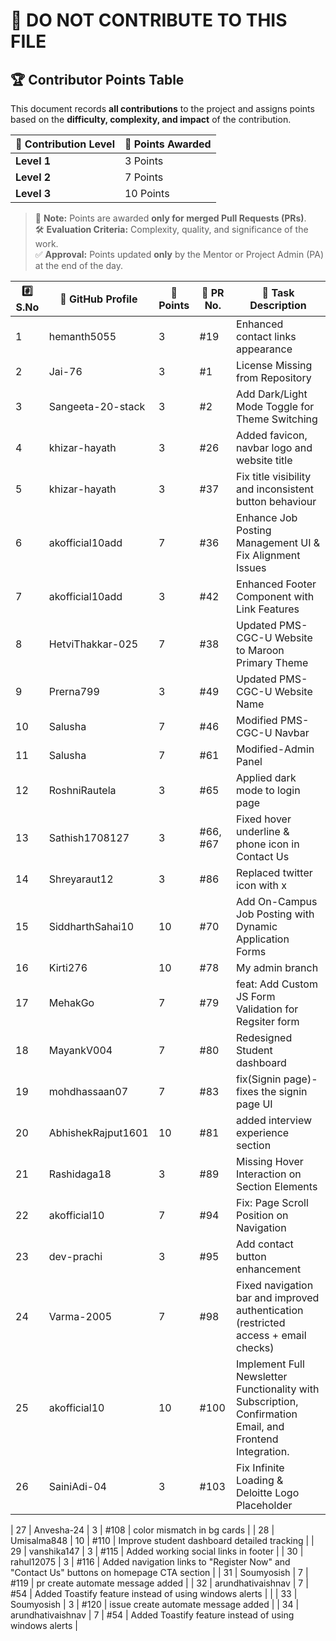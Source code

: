 # 🚫 DO NOT CONTRIBUTE TO THIS FILE

## 🏆 **Contributor Points Table**

This document records **all contributions** to the project and assigns points based on the **difficulty, complexity, and impact** of the contribution.

| 🏅 Contribution Level | 🎯 Points Awarded |
| -------------------- | ----------------- |
| **Level 1**          | 3 Points          |
| **Level 2**          | 7 Points          |
| **Level 3**          | 10 Points         |

> 📌 **Note:** Points are awarded **only for merged Pull Requests (PRs)**.  
> 🛠 **Evaluation Criteria:** Complexity, quality, and significance of the work.  
> ✅ **Approval:** Points updated **only** by the Mentor or Project Admin (PA) at the end of the day.



| #️⃣ S.No | 👤 GitHub Profile | 🎯 Points | 🔗 PR No. | 📌 Task Description                                                                 |
| -------- | ----------------- | --------- | --------- | ------------------------------------------------------------------------------------ |
| 1        | hemanth5055       | 3         | #19       | Enhanced contact links appearance                                                    |
| 2        | Jai-76            | 3         | #1        | License Missing from Repository                                                      |
| 3        | Sangeeta-20-stack | 3         | #2        | Add Dark/Light Mode Toggle for Theme Switching                                       |
| 4        | khizar-hayath     | 3         | #26       | Added favicon, navbar logo and website title                                         |
| 5        | khizar-hayath     | 3         | #37       | Fix title visibility and inconsistent button behaviour                               |
| 6        | akofficial10add   | 7         | #36       | Enhance Job Posting Management UI & Fix Alignment Issues                             |
| 7        | akofficial10add   | 3         | #42       | Enhanced Footer Component with Link Features                                         |
| 8        | HetviThakkar-025  | 7         | #38       | Updated PMS-CGC-U Website to Maroon Primary Theme                                    |
| 9        | Prerna799         | 3         | #49       | Updated PMS-CGC-U Website Name                                                       |
| 10       | Salusha           | 7         | #46       | Modified PMS-CGC-U Navbar                                                            |
| 11       | Salusha           | 7         | #61       | Modified-Admin Panel                                                                 |
| 12       | RoshniRautela     | 3         | #65       | Applied dark mode to login page                                                      |
| 13       | Sathish1708127    | 3         | #66, #67  | Fixed hover underline & phone icon in Contact Us                                     |
| 14       | Shreyaraut12      | 3         | #86       | Replaced twitter icon with x                                                         |
| 15       | SiddharthSahai10  | 10        | #70       | Add On-Campus Job Posting with Dynamic Application Forms                             |
| 16       | Kirti276          | 10        | #78       | My admin branch                                                                      |
| 17       | MehakGo           | 7         | #79       | feat: Add Custom JS Form Validation for Regsiter form                                |
| 18       | MayankV004        | 7         | #80       | Redesigned Student dashboard                                                         |
| 19       | mohdhassaan07     | 7         | #83       | fix(Signin page)- fixes the signin page UI                                           |
| 20       | AbhishekRajput1601| 10        | #81       | added interview experience section                                                   |
| 21       | Rashidaga18       | 3         | #89       | Missing Hover Interaction on Section Elements                                        |
| 22       | akofficial10      | 7         | #94       | Fix: Page Scroll Position on Navigation                                              |
| 23       | dev-prachi        | 3         | #95       | Add contact button enhancement                                                       |
| 24       | Varma-2005        | 7         | #98       | Fixed navigation bar and improved authentication (restricted access + email checks)  |
| 25       | akofficial10      | 10        | #100      | Implement Full Newsletter Functionality with Subscription, Confirmation Email, and Frontend Integration. |
| 26       | SainiAdi-04       | 3         | #103      | Fix Infinite Loading & Deloitte Logo Placeholder                                     |

| 27       | Anvesha-24        | 3         | #108      | color mismatch in bg cards                                                           |
| 28       | Umisalma848       | 10        | #110      | Improve student dashboard detailed tracking                                          |
| 29       | vanshika147       | 3         | #115      | Added working social links in footer                                                 |
| 30       | rahul12075        | 3         | #116      | Added navigation links to "Register Now" and "Contact Us" buttons on homepage CTA section                |
| 31       | Soumyosish        | 7         | #119      | pr create automate message added                                                     |
| 32       | arundhativaishnav | 7         | #54       | Added Toastify feature instead of using windows alerts                               |                                                  |
| 33       | Soumyosish        | 3         | #120      | issue create automate message added                                                  |
| 34       | arundhativaishnav | 7         | #54       | Added Toastify feature instead of using windows alerts                               |


